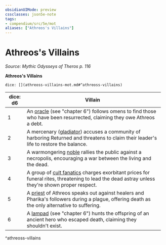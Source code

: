 ```yaml
---
obsidianUIMode: preview
cssclasses: json5e-note
tags:
- compendium/src/5e/mot
aliases: ["Athreos's Villains"]
---
```

# Athreos's Villains
*Source: Mythic Odysseys of Theros p. 116* 

**Athreos's Villains**

`dice: [](athreoss-villains-mot.md#^athreoss-villains)`

| dice: d6 | Villain |
|----------|---------|
| 1 | An [oracle](Mechanics/bestiary/humanoid/oracle-mot.md) (see "chapter 6") follows omens to find those who have been resurrected, claiming they owe Athreos a debt. |
| 2 | A mercenary ([gladiator](Mechanics/bestiary/humanoid/gladiator.md)) accuses a community of harboring Returned and threatens to claim their leader's life to restore the balance. |
| 3 | A warmongering [noble](Mechanics/bestiary/humanoid/noble.md) rallies the public against a necropolis, encouraging a war between the living and the dead. |
| 4 | A group of [cult fanatics](Mechanics/bestiary/humanoid/cult-fanatic.md) charges exorbitant prices for funeral rites, threatening to lead the dead astray unless they're shown proper respect. |
| 5 | A [priest](Mechanics/bestiary/humanoid/priest.md) of Athreos speaks out against healers and Pharika's followers during a plague, offering death as the only alternative to suffering. |
| 6 | A [lampad](Mechanics/bestiary/fey/lampad-mot.md) (see "chapter 6") hunts the offspring of an ancient hero who escaped death, claiming they shouldn't exist. |
^athreoss-villains
